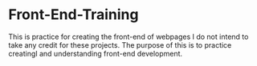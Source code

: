 # Front-End-Training
This is practice for creating the front-end of webpages
I do not intend to take any credit for these projects.
The purpose of this is to practice creatingI and understanding front-end development.
